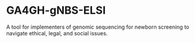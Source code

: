 # GA4GH-gNBS-ELSI
A tool for implementers of genomic sequencing for newborn screening to navigate ethical, legal, and social issues.
